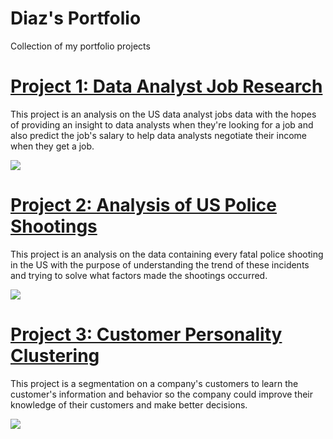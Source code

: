 # Diaz's Portfolio
Collection of my portfolio projects

# [Project 1: Data Analyst Job Research](https://github.com/diazridzky/Data-Analyst-Job)
This project is an analysis on the US data analyst jobs data with the hopes of providing an insight to data analysts when they're looking for a job and also predict the job's salary to help data analysts negotiate their income when they get a job.

![](https://github.com/diazridzky/Diaz-Portfolio-Projects/blob/main/images/jobs_loc_states.png)

# [Project 2: Analysis of US Police Shootings](https://github.com/diazridzky/US-Fatal-Police-Shootings)
This project is an analysis on the data containing every fatal police shooting in the US with the purpose of understanding the trend of these incidents and trying to solve what factors made the shootings occurred.

![](https://github.com/diazridzky/Diaz-Portfolio-Projects/blob/main/images/state_cases.png)

# [Project 3: Customer Personality Clustering](https://github.com/diazridzky/Customer-Personality-Segmentation)
This project is a segmentation on a company's customers to learn the customer's information and behavior so the company could improve their knowledge of their customers and make better decisions.

![](https://github.com/diazridzky/Diaz-Portfolio-Projects/blob/main/images/corr_income_amount.png)
